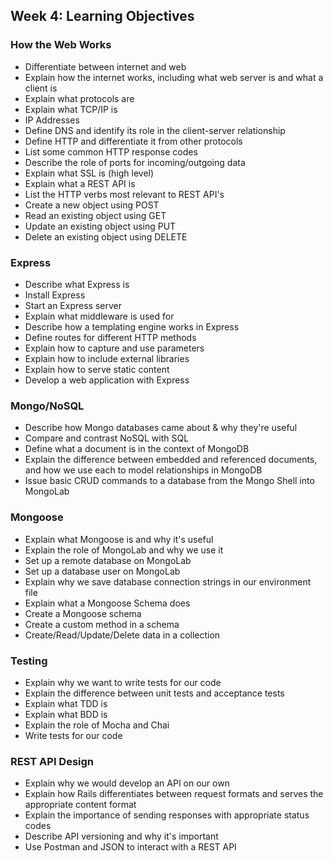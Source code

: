 ## Week 4: Learning Objectives 

### How the Web Works 

- Differentiate between internet and web
- Explain how the internet works, including what web server is and what a client is
- Explain what protocols are
- Explain what TCP/IP is
- IP Addresses
- Define DNS and identify its role in the client-server relationship
- Define HTTP and differentiate it from other protocols
- List some common HTTP response codes
- Describe the role of ports for incoming/outgoing data
- Explain what SSL is (high level)
- Explain what a REST API is
- List the HTTP verbs most relevant to REST API's
- Create a new object using POST
- Read an existing object using GET
- Update an existing object using PUT
- Delete an existing object using DELETE

### Express

- Describe what Express is
- Install Express
- Start an Express server
- Explain what middleware is used for
- Describe how a templating engine works in Express
- Define routes for different HTTP methods
- Explain how to capture and use parameters
- Explain how to include external libraries 
- Explain how to serve static content
- Develop a web application with Express

### Mongo/NoSQL

- Describe how Mongo databases came about & why they're useful
- Compare and contrast NoSQL with SQL
- Define what a document is in the context of MongoDB
- Explain the difference between embedded and referenced documents, and how we use each to model relationships in MongoDB
- Issue basic CRUD commands to a database from the Mongo Shell into MongoLab

### Mongoose 

- Explain what Mongoose is and why it's useful
- Explain the role of MongoLab and why we use it
- Set up a remote database on MongoLab
- Set up a database user on MongoLab
- Explain why we save database connection strings in our environment file
- Explain what a Mongoose Schema does
- Create a Mongoose schema
- Create a custom method in a schema
- Create/Read/Update/Delete data in a collection

### Testing

- Explain why we want to write tests for our code
- Explain the difference between unit tests and acceptance tests
- Explain what TDD is
- Explain what BDD is
- Explain the role of Mocha and Chai
- Write tests for our code

### REST API Design

- Explain why we would develop an API on our own
- Explain how Rails differentiates between request formats and serves the appropriate content format
- Explain the importance of sending responses with appropriate status codes
- Describe API versioning and why it's important
- Use Postman and JSON to interact with a REST API
